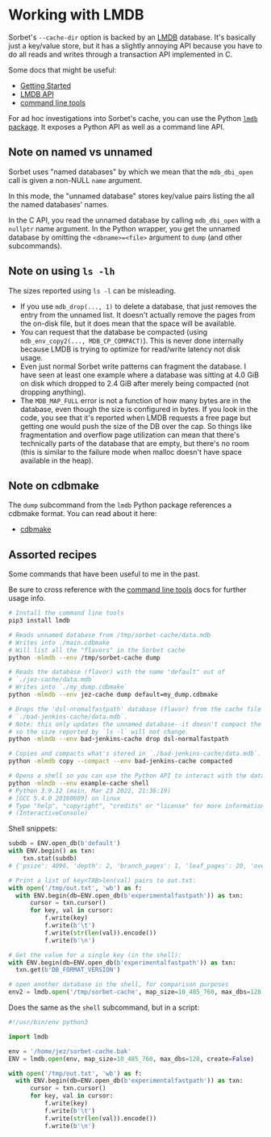 # Working with LMDB

Sorbet's `--cache-dir` option is backed by an [LMDB] database. It's basically
just a key/value store, but it has a slightly annoying API because you have to
do all reads and writes through a transaction API implemented in C.

Some docs that might be useful:

- [Getting Started](http://www.lmdb.tech/doc/starting.html)
- [LMDB API](http://www.lmdb.tech/doc/group__mdb.html)
- [command line tools]

For ad hoc investigations into Sorbet's cache, you can use the Python [`lmdb`
package]. It exposes a Python API as well as a command line API.

## Note on named vs unnamed

Sorbet uses "named databases" by which we mean that the `mdb_dbi_open` call is
given a non-NULL `name` argument.

In this mode, the "unnamed database" stores key/value pairs listing the all the
named databases' names.

In the C API, you read the unnamed database by calling `mdb_dbi_open` with a
`nullptr` name argument. In the Python wrapper, you get the unnamed database by
omitting the `<dbname>=<file>` argument to `dump` (and other subcommands).

## Note on using `ls -lh`

The sizes reported using `ls -l` can be misleading.

- If you use `mdb_drop(..., 1)` to delete a database, that just removes the
  entry from the unnamed list. It doesn't actually remove the pages from the
  on-disk file, but it does mean that the space will be available.
- You can request that the database be compacted (using
  `mdb_env_copy2(..., MDB_CP_COMPACT)`). This is never done internally because
  LMDB is trying to optimize for read/write latency not disk usage.
- Even just normal Sorbet write patterns can fragment the database. I have seen
  at least one example where a database was sitting at 4.0 GiB on disk which
  dropped to 2.4 GiB after merely being compacted (not dropping anything).
- The `MDB_MAP_FULL` error is not a function of how many bytes are in the
  database, even though the size is configured in bytes. If you look in the
  code, you see that it's reported when LMDB requests a free page but getting
  one would push the size of the DB over the cap. So things like fragmentation
  and overflow page utilization can mean that there's technically parts of the
  database that are empty, but there's no room (this is similar to the failure
  mode when malloc doesn't have space available in the heap).

## Note on cdbmake

The `dump` subcommand from the `lmdb` Python package references a cdbmake
format. You can read about it here:

- [cdbmake](https://cr.yp.to/cdb/cdbmake.html)


## Assorted recipes

Some commands that have been useful to me in the past.

Be sure to cross reference with the [command line tools] docs for further usage
info.

```bash
# Install the command line tools
pip3 install lmdb

# Reads unnamed database from /tmp/sorbet-cache/data.mdb
# Writes into ./main.cdbmake
# Will list all the "flavors" in the Sorbet cache
python -mlmdb --env /tmp/sorbet-cache dump

# Reads the database (flavor) with the name "default" out of
# `./jez-cache/data.mdb`
# Writes into `./my_dump.cdbmake`
python -mlmdb --env jez-cache dump default=my_dump.cdbmake

# Drops the 'dsl-nromalfastpath' database (flavor) from the cache file at
# `./bad-jenkins-cache/data.mdb`.
# Note: this only updates the unnamed database--it doesn't compact the storage
# so the size reported by `ls -l` will not change.
python -mlmdb --env bad-jenkins-cache drop dsl-normalfastpath

# Copies and compacts what's stored in `./bad-jenkins-cache/data.mdb`.
python -mlmdb copy --compact --env bad-jenkins-cache compacted

# Opens a shell so you can use the Python API to interact with the database
python -mlmdb --env example-cache shell
# Python 3.9.12 (main, Mar 23 2022, 21:36:19)
# [GCC 5.4.0 20160609] on linux
# Type "help", "copyright", "credits" or "license" for more information.
# (InteractiveConsole)
```

Shell snippets:

```python
subdb = ENV.open_db(b'default')
with ENV.begin() as txn:
    txn.stat(subdb)
# {'psize': 4096, 'depth': 2, 'branch_pages': 1, 'leaf_pages': 20, 'overflow_pages': 699, 'entries': 90}

# Print a list of key<TAB>len(val) pairs to out.txt:
with open('/tmp/out.txt', 'wb') as f:
  with ENV.begin(db=ENV.open_db(b'experimentalfastpath')) as txn:
      cursor = txn.cursor()
      for key, val in cursor:
          f.write(key)
          f.write(b'\t')
          f.write(str(len(val)).encode())
          f.write(b'\n')

# Get the value for a single key (in the shell):
with ENV.begin(db=ENV.open_db(b'experimentalfastpath')) as txn:
  txn.get(b'DB_FORMAT_VERSION')

# open another database in the shell, for comparison purposes
env2 = lmdb.open('/tmp/sorbet-cache', map_size=10_485_760, max_dbs=128, create=False)
```

Does the same as the `shell` subcommand, but in a script:

```python
#!/usr/bin/env python3

import lmdb

env = '/home/jez/sorbet-cache.bak'
ENV = lmdb.open(env, map_size=10_485_760, max_dbs=128, create=False)

with open('/tmp/out.txt', 'wb') as f:
  with ENV.begin(db=ENV.open_db(b'experimentalfastpath')) as txn:
      cursor = txn.cursor()
      for key, val in cursor:
          f.write(key)
          f.write(b'\t')
          f.write(str(len(val)).encode())
          f.write(b'\n')
```


[LMDB]: http://www.lmdb.tech/doc/index.html
[`lmdb` package]: https://pypi.org/project/lmdb/
[command line tools]: https://lmdb.readthedocs.io/en/release/#command-line-tools
